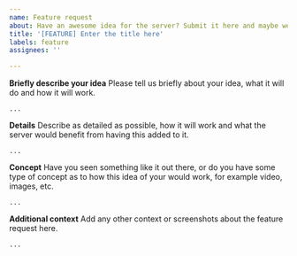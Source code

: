 ```yaml
---
name: Feature request
about: Have an awesome idea for the server? Submit it here and maybe we can make it happen
title: '[FEATURE] Enter the title here'
labels: feature
assignees: ''

---
```


**Briefly describe your idea**
Please tell us briefly about your idea, what it will do and how it will work.
```
...
```

**Details**
Describe as detailed as possible, how it will work and what the server would benefit from having this added to it.
```
...
```

**Concept**
Have you seen something like it out there, or do you have some type of concept as to how this idea of your would work, for example video, images, etc.
```
...
```

**Additional context**
Add any other context or screenshots about the feature request here.
```
...
```
